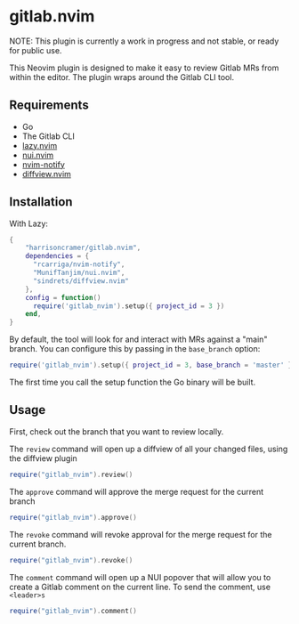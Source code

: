 # gitlab.nvim

NOTE: This plugin is currently a work in progress and not stable, or ready for public use.

This Neovim plugin is designed to make it easy to review Gitlab MRs from within the editor. The plugin wraps around the Gitlab CLI tool.

## Requirements

- Go
- The Gitlab CLI
- <a href="https://github.com/folke/lazy.nvim">lazy.nvim</a>
- <a href="https://github.com/MunifTanjim/nui.nvim">nui.nvim</a>
- <a href="https://github.com/rcarriga/nvim-notify">nvim-notify</a>
- <a href="https://github.com/sindrets/diffview.nvim">diffview.nvim</a>

## Installation

With Lazy:

```lua
{
    "harrisoncramer/gitlab.nvim",
    dependencies = {
      "rcarriga/nvim-notify",
      "MunifTanjim/nui.nvim",
      "sindrets/diffview.nvim"
    },
    config = function()
      require('gitlab_nvim').setup({ project_id = 3 })
    end,
}
```

By default, the tool will look for and interact with MRs against a "main" branch. You can configure this by passing in the `base_branch` option:

```lua
require('gitlab_nvim').setup({ project_id = 3, base_branch = 'master' })
```

The first time you call the setup function the Go binary will be built.

## Usage

First, check out the branch that you want to review locally.

The `review` command will open up a diffview of all your changed files, using the diffview plugin

```lua
require("gitlab_nvim").review()
```

The `approve` command will approve the merge request for the current branch

```lua
require("gitlab_nvim").approve()
```

The `revoke` command will revoke approval for the merge request for the current branch.

```lua
require("gitlab_nvim").revoke()
```

The `comment` command will open up a NUI popover that will allow you to create a Gitlab comment on the current line. To send the comment, use `<leader>s`

```lua
require("gitlab_nvim").comment()
```
